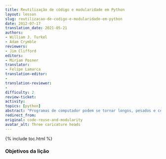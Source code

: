 ```yaml
---
title: Reutilização de código e modularidade em Python
layout: lesson
slug: reutilizacao-de-codigo-e-modularidade-em-python
date: 2012-07-17
translation_date: 2021-05-21
authors:
- William J. Turkel
- Adam Crymble
reviewers:
- Jim Clifford
editors:
- Miriam Posner
translator:
- Felipe Lamarca
translation-editor:
- 
translation-reviewer:
- 
difficulty: 2
review-ticket: 
activity:
topics: [python]
abstract: "Programas de computador podem se tornar longos, pesados e confusos sem mecanismos especiais para gerenciar a complexidade. Esta lição mostrará como reutilizar partes do seu código escrevendo funções e dividindo seus programas em módulos, a fim de mantê-los concisos e fáceis de depurar."
redirect_from:
original: code-reuse-and-modularity
avatar_alt: Three caricature heads
---
```


{% include toc.html %}

### Objetivos da lição




